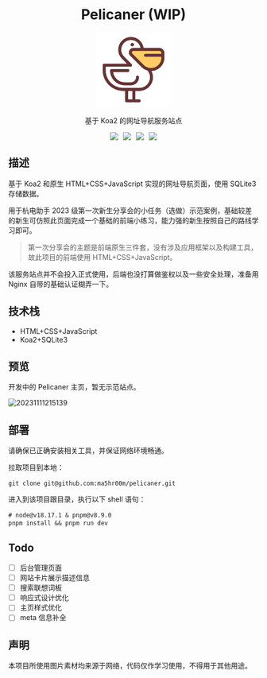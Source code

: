 <div align="center">
  <h1>Pelicaner (WIP)</h1>
  <img src="./public/images/favicon.svg" style="height:150px;">
  <p>基于 Koa2 的网址导航服务站点</p>
  <div style="display:flex;justify-content:center;">
    <img src="https://img.shields.io/badge/Node.js-43853D?style=for-the-badge&logo=node.js&logoColor=white" style="margin-right: 10px;">
    <img src="https://img.shields.io/badge/HTML5-E34F26?style=for-the-badge&logo=html5&logoColor=white" style="margin-right: 10px;">
    <img src="https://img.shields.io/badge/CSS3-1572B6?style=for-the-badge&logo=css3&logoColor=white" style="margin-right: 10px;">
    <img src="https://img.shields.io/badge/JavaScript-F7DF1E?style=for-the-badge&logo=javascript&logoColor=black">
  </div>
</div>

## 描述

基于 Koa2 和原生 HTML+CSS+JavaScript 实现的网址导航页面，使用 SQLite3 存储数据。

用于杭电助手 2023 级第一次新生分享会的小任务（选做）示范案例，基础较差的新生可仿照此页面完成一个基础的前端小练习，能力强的新生按照自己的路线学习即可。

> 第一次分享会的主题是前端原生三件套，没有涉及应用框架以及构建工具，故此项目的前端使用 HTML+CSS+JavaScript。

该服务站点并不会投入正式使用，后端也没打算做鉴权以及一些安全处理，准备用 Nginx 自带的基础认证糊弄一下。

## 技术栈

- HTML+CSS+JavaScript
- Koa2+SQLite3

## 预览

开发中的 Pelicaner 主页，暂无示范站点。

![20231111215139](https://agu-img.oss-cn-hangzhou.aliyuncs.com/blog/20231111215139.png)

## 部署

请确保已正确安装相关工具，并保证网络环境畅通。

拉取项目到本地：

```shell
git clone git@github.com:ma5hr00m/pelicaner.git
```

进入到该项目跟目录，执行以下 shell 语句：

```shell
# node@v18.17.1 & pnpm@v8.9.0
pnpm install && pnpm run dev
```

## Todo

- [ ] 后台管理页面
- [ ] 网站卡片展示描述信息
- [ ] 搜索联想词板
- [ ] 响应式设计优化
- [ ] 主页样式优化
- [ ] meta 信息补全

## 声明

本项目所使用图片素材均来源于网络，代码仅作学习使用，不得用于其他用途。
